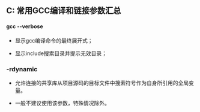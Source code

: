 ## C:  常用GCC编译和链接参数汇总

#### gcc --verbose

* 显示gcc编译命令的最终展开式；

* 显示include搜索目录并提示无效目录；

### -rdynamic

* 允许连接的共享库从项目源码的目标文件中搜索符号作为自身所引用的全局变量。

* 一般不建议使用该参数，特殊情况除外。

